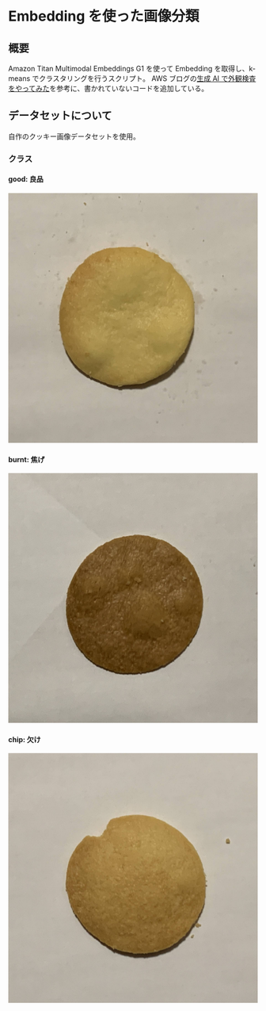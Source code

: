 # Embedding を使った画像分類

## 概要

Amazon Titan Multimodal Embeddings G1 を使って Embedding を取得し、k-means でクラスタリングを行うスクリプト。
AWS ブログの[生成 AI で外観検査をやってみた](https://aws.amazon.com/jp/blogs/news/visual-inspection-with-generative-ai/)を参考に、書かれていないコードを追加している。

## データセットについて

自作のクッキー画像データセットを使用。

### クラス

#### good: 良品

![good](./images/good_01.png)

#### burnt: 焦げ

![burnt](./images/burnt_01.png)

#### chip: 欠け

![chip](./images/chip_01.png)
